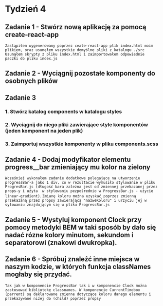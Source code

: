 # Tydzień 4

## Zadanie 1 - Stwórz nową aplikację za pomocą create-react-app

`Zastąpiłem wygenerowany poprzez ceate-react-app plik index.html moim plikiem, oraz usunąłem wszystkie domyślne pliki z katalogu ./src`
`Usunąłem skrypty z pliku index.html i zaimportowałem odpowiednie paczki do pliku index.js`

## Zadanie 2 - Wyciągnij pozostałe komponenty do osobnych plików

## Zadanie 3 
### 1. Stwórz katalog components w katalogu styles
### 2. Wyciągnij do niego pliki zawierające style komponentów (jeden komponent na jeden plik)
### 3. Zaimportuj wszystkie komponenty w pliku components.scss

## Zadanie 4 - Dodaj modyfikator elementu progress__bar zmieniający mu kolor na zielony 
`Wcześniej wykonałem zadanie dodatkowe polegające na utworzeniu progressBar-a jako 1 div, co w rezultacie wymusiło stylowanie w pliku ProgresBar.js (długość bara zależna jest od zmiennej przekazanej przez props-y i użyta  w stylowaniu pezpośrednio w ProgressBar.js - użycie linear-gradient)`.
`Zmianę koloru można uzyskać poprzez zmienną przekazaną przez propsy zawierającą "nazweKoloru" i urzyciu jej w sylowaniu znajdującym się w pliku ProgressBar.js`
## Zadanie 5 - Wystyluj komponent Clock przy pomocy metodyki BEM w taki sposób by dało się nadać rózne kolory minutom, sekundom i separatorowi (znakowi dwukropka).
## Zadanie 6 - Spróbuj znaleźć inne miejsca w naszym kodzie, w których funkcja classNames mogłaby się przydać.
`Tak jak w komponencie ProgressBar tak i w komponencie Clock można zastosować bibliotekę classnames. W komponencie CurrentTimebox (parrent) są deklarowane zmienne dotyczące koloru danego elementu i przekazywane niźej do (child) poprzez propsy`